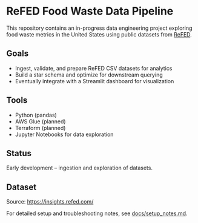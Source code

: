 # ReFED Food Waste Data Pipeline

This repository contains an in-progress data engineering project exploring food waste metrics in the United States using public datasets from [ReFED](https://refed.org/).

## Goals
- Ingest, validate, and prepare ReFED CSV datasets for analytics
- Build a star schema and optimize for downstream querying
- Eventually integrate with a Streamlit dashboard for visualization

## Tools
- Python (pandas)
- AWS Glue (planned)
- Terraform (planned)
- Jupyter Notebooks for data exploration

## Status
Early development – ingestion and exploration of datasets.

## Dataset
Source: https://insights.refed.com/

For detailed setup and troubleshooting notes, see [docs/setup_notes.md](docs/setup_notes.md).